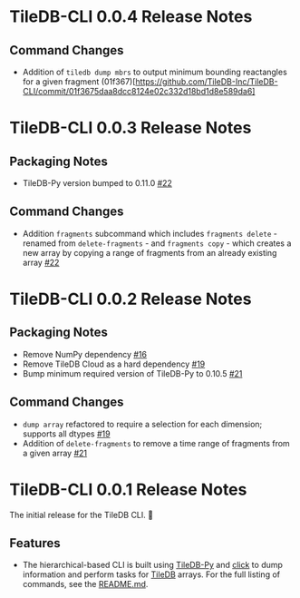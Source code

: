 # TileDB-CLI 0.0.4 Release Notes

## Command Changes
* Addition of `tiledb dump mbrs` to output minimum bounding reactangles for a given fragment (01f367)[https://github.com/TileDB-Inc/TileDB-CLI/commit/01f3675daa8dcc8124e02c332d18bd1d8e589da6]

# TileDB-CLI 0.0.3 Release Notes

## Packaging Notes
* TileDB-Py version bumped to 0.11.0 [#22](https://github.com/TileDB-Inc/TileDB-CLI/pull/22)

## Command Changes
* Addition `fragments` subcommand which includes `fragments delete` - renamed from `delete-fragments` - and `fragments copy` - which creates a new array by copying a range of fragments from an already existing array [#22](https://github.com/TileDB-Inc/TileDB-CLI/pull/22)

# TileDB-CLI 0.0.2 Release Notes

## Packaging Notes
* Remove NumPy dependency [#16](https://github.com/TileDB-Inc/TileDB-CLI/pull/16)
* Remove TileDB Cloud as a hard dependency [#19](https://github.com/TileDB-Inc/TileDB-CLI/pull/19)
* Bump minimum required version of TileDB-Py to 0.10.5 [#21](https://github.com/TileDB-Inc/TileDB-CLI/pull/21)

## Command Changes
* `dump array` refactored to require a selection for each dimension; supports all dtypes [#19](https://github.com/TileDB-Inc/TileDB-CLI/pull/19)
* Addition of `delete-fragments` to remove a time range of fragments from a given array [#21](https://github.com/TileDB-Inc/TileDB-CLI/pull/21)

# TileDB-CLI 0.0.1 Release Notes

The initial release for the TileDB CLI. 🥳

## Features
* The hierarchical-based CLI is built using [TileDB-Py](https://github.com/TileDB-Inc/TileDB-Py) and [click](https://click.palletsprojects.com/en/8.0.x/) to dump information and perform tasks for [TileDB](https://github.com/TileDB-Inc/TileDB) arrays. For the full listing of commands, see the [README.md](README.md).
